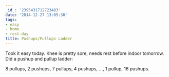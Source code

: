 ```yaml
---
_id_: '2395431712723483'
date: '2014-12-27 13:05:30'
tags:
- easy
- home
- rest-day
title: Pushups/Pullups Ladder
---
```


Took it easy today. Knee is pretty sore, needs rest before indoor tomorrow. Did a pushup and pullup ladder:

8 pullups, 2 pushups, 7 pullups, 4 pushups, ..., 1 pullup, 16 pushups.

